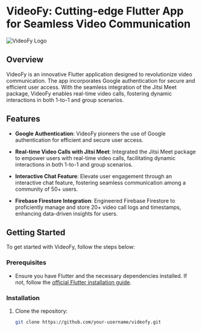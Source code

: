 # VideoFy: Cutting-edge Flutter App for Seamless Video Communication

![VideoFy Logo](link_to_logo_image)

## Overview

VideoFy is an innovative Flutter application designed to revolutionize video communication. The app incorporates Google authentication for secure and efficient user access. With the seamless integration of the Jitsi Meet package, VideoFy enables real-time video calls, fostering dynamic interactions in both 1-to-1 and group scenarios.

## Features

- **Google Authentication**: VideoFy pioneers the use of Google authentication for efficient and secure user access.

- **Real-time Video Calls with Jitsi Meet**: Integrated the Jitsi Meet package to empower users with real-time video calls, facilitating dynamic interactions in both 1-to-1 and group scenarios.

- **Interactive Chat Feature**: Elevate user engagement through an interactive chat feature, fostering seamless communication among a community of 50+ users.

- **Firebase Firestore Integration**: Engineered Firebase Firestore to proficiently manage and store 20+ video call logs and timestamps, enhancing data-driven insights for users.

## Getting Started

To get started with VideoFy, follow the steps below:

### Prerequisites

- Ensure you have Flutter and the necessary dependencies installed. If not, follow the [official Flutter installation guide](https://flutter.dev/docs/get-started/install).

### Installation

1. Clone the repository:

   ```bash
   git clone https://github.com/your-username/videofy.git
